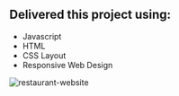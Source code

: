 ## Delivered this project using:

- Javascript
- HTML
- CSS Layout
- Responsive Web Design

![restaurant-website](https://user-images.githubusercontent.com/47703044/70346746-3ecd1500-181c-11ea-9652-54e49c9050a5.png)
